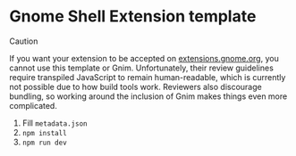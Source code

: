 # Gnome Shell Extension template

> [!CAUTION]
>
> If you want your extension to be accepted on
> [extensions.gnome.org](https://extensions.gnome.org/), you cannot use this
> template or Gnim. Unfortunately, their review guidelines require transpiled
> JavaScript to remain human-readable, which is currently not possible due to
> how build tools work. Reviewers also discourage bundling, so working around
> the inclusion of Gnim makes things even more complicated.

1. Fill `metadata.json`
2. `npm install`
3. `npm run dev`
